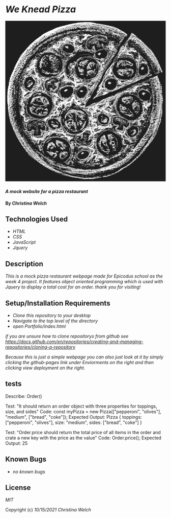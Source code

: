 # _We Knead Pizza_

 <img src="img/chalk-drawing-pizza.png" alt="picture of a pizza">

#### _A mock website for a pizza restaurant_

#### By _**Christina Welch**_

## Technologies Used

* _HTML_
* _CSS_
* _JavaScript_
* _Jquery_

## Description

_This is a mock pizza restaurant webpage made for Epicodus school as the week 4 project. It features object oriented programming which is used with Jquery to display a total cost for an order. thank you for visiting!_

## Setup/Installation Requirements

* _Clone this repository to your desktop_
* _Navigate to the top level of the directory_
* _open Portfolio/index.html_

_if you are unsure how to clone repositorys from github see https://docs.github.com/en/repositories/creating-and-managing-repositories/cloning-a-repository_

_Because this is just a simple webpage you can also just look at it by simply clicking the github-pages link under Enviorments on the right and then clicking view deployment on the right._

## tests

Describe: Order()

Test: "It should return an order object with three properties for toppings, size, and sides"
Code: const myPizza = new Pizza(["pepperoni", "olives"], "medium", ["bread", "coke"]);
Expected Output: Pizza { toppings: ["pepperoni", "olives"], size: "medium", sides: ["bread", "coke"] }

Test: "Order.price should return the total price of all items in the order and crate a new key with the price as the value"
Code: Order.price();
Expected Output: 25

## Known Bugs

* _no known bugs_

## License

_MIT_

Copyright (c) _10/15/2021_ _Christina Welch_